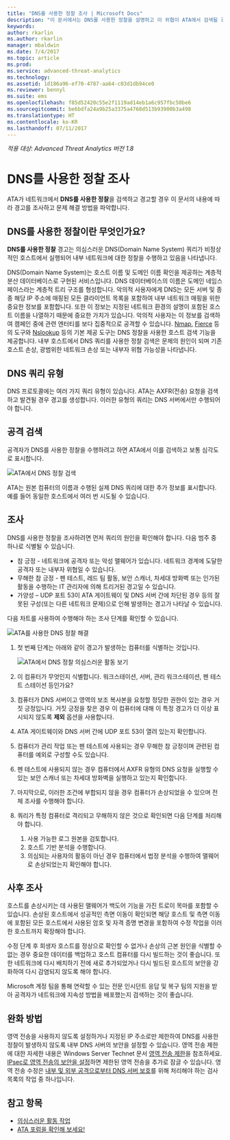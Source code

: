 ```yaml
---
title: "DNS를 사용한 정찰 조사 | Microsoft Docs"
description: "이 문서에서는 DNS를 사용한 정찰을 설명하고 이 위협이 ATA에서 검색될 경우 조사 지침을 제공합니다."
keywords: 
author: rkarlin
ms.author: rkarlin
manager: mbaldwin
ms.date: 7/4/2017
ms.topic: article
ms.prod: 
ms.service: advanced-threat-analytics
ms.technology: 
ms.assetid: 1d186a96-ef70-4787-aa64-c03d1db94ce0
ms.reviewer: bennyl
ms.suite: ems
ms.openlocfilehash: f85d52420c55e2f1119ad14eb1a6c957fbc50be6
ms.sourcegitcommit: be6bdfa24a9b25a3375a4768d513b93900b3a498
ms.translationtype: HT
ms.contentlocale: ko-KR
ms.lasthandoff: 07/11/2017
---
```

*적용 대상: Advanced Threat Analytics 버전 1.8*

# <a name="investigating-reconnaissance-using-dns"></a>DNS를 사용한 정찰 조사

ATA가 네트워크에서 **DNS를 사용한 정찰**을 검색하고 경고할 경우 이 문서의 내용에 따라 경고를 조사하고 문제 해결 방법을 파악합니다.

## <a name="what-is-reconnaissance-using-dns"></a>DNS를 사용한 정찰이란 무엇인가요?

**DNS를 사용한 정찰** 경고는 의심스러운 DNS(Domain Name System) 쿼리가 비정상적인 호스트에서 실행되어 내부 네트워크에 대한 정찰을 수행하고 있음을 나타냅니다.

DNS(Domain Name System)는 호스트 이름 및 도메인 이름 확인을 제공하는 계층적 분산 데이터베이스로 구현된 서비스입니다. DNS 데이터베이스의 이름은 도메인 네임스페이스라는 계층적 트리 구조를 형성합니다.
악의적 사용자에게 DNS는 모든 서버 및 종종 해당 IP 주소에 매핑된 모든 클라이언트 목록을 포함하여 내부 네트워크 매핑을 위한 중요한 정보를 포함합니다. 또한 이 정보는 지정된 네트워크 환경의 설명이 포함된 호스트 이름을 나열하기 때문에 중요한 가치가 있습니다. 악의적 사용자는 이 정보를 검색하여 캠페인 중에 관련 엔터티를 보다 집중적으로 공격할 수 있습니다. [Nmap](https://nmap.org/), [Fierce](https://github.com/mschwager/fierce) 등의 도구와 [Nslookup](https://technet.microsoft.com/library/cc725991(v=ws.11).aspx) 등의 기본 제공 도구는 DNS 정찰을 사용한 호스트 검색 기능을 제공합니다.
내부 호스트에서 DNS 쿼리를 사용한 정찰 검색은 문제의 원인이 되며 기존 호스트 손상, 광범위한 네트워크 손상 또는 내부자 위협 가능성을 나타냅니다.

## <a name="dns-query-types"></a>DNS 쿼리 유형

DNS 프로토콜에는 여러 가지 쿼리 유형이 있습니다. ATA는 AXFR(전송) 요청을 검색하고 발견될 경우 경고를 생성합니다. 이러한 유형의 쿼리는 DNS 서버에서만 수행되어야 합니다.

## <a name="discovering-the-attack"></a>공격 검색

공격자가 DNS를 사용한 정찰을 수행하려고 하면 ATA에서 이를 검색하고 보통 심각도로 표시합니다.

![ATA에서 DNS 정찰 검색](./media/dns-recon.png)
 
ATA는 원본 컴퓨터의 이름과 수행된 실제 DNS 쿼리에 대한 추가 정보를 표시합니다. 예를 들어 동일한 호스트에서 여러 번 시도될 수 있습니다.

## <a name="investigating"></a>조사

DNS를 사용한 정찰을 조사하려면 먼저 쿼리의 원인을 확인해야 합니다. 다음 범주 중 하나로 식별될 수 있습니다. 
-   참 긍정 - 네트워크에 공격자 또는 악성 맬웨어가 있습니다. 네트워크 경계에 도달한 공격자 또는 내부자 위협일 수 있습니다.
-   무해한 참 긍정 - 펜 테스트, 레드 팀 활동, 보안 스캐너, 차세대 방화벽 또는 인가된 활동을 수행하는 IT 관리자에 의해 트리거된 경고일 수 있습니다.
-   가양성 – UDP 포트 53이 ATA 게이트웨이 및 DNS 서버 간에 차단된 경우 등의 잘못된 구성(또는 다른 네트워크 문제)으로 인해 발생하는 경고가 나타날 수 있습니다.

다음 차트를 사용하여 수행해야 하는 조사 단계를 확인할 수 있습니다.

![ATA를 사용한 DNS 정찰 해결](./media/dns-recon-diagram.png)
 
1.  첫 번째 단계는 아래와 같이 경고가 발생하는 컴퓨터를 식별하는 것입니다.
 
    ![ATA에서 DNS 정찰 의심스러운 활동 보기](./media/dns-recon.png)
2.  이 컴퓨터가 무엇인지 식별합니다. 워크스테이션, 서버, 관리 워크스테이션, 펜 테스트 스테이션 등인가요?
3.  컴퓨터가 DNS 서버이고 영역의 보조 복사본을 요청할 정당한 권한이 있는 경우 거짓 긍정입니다. 거짓 긍정을 찾은 경우 이 컴퓨터에 대해 이 특정 경고가 더 이상 표시되지 않도록 **제외** 옵션을 사용합니다.
4. ATA 게이트웨이와 DNS 서버 간에 UDP 포트 53이 열려 있는지 확인합니다.
4.  컴퓨터가 관리 작업 또는 펜 테스트에 사용되는 경우 무해한 참 긍정이며 관련된 컴퓨터를 예외로 구성할 수도 있습니다.
5.  펜 테스트에 사용되지 않는 경우 컴퓨터에서 AXFR 유형의 DNS 요청을 실행할 수 있는 보안 스캐너 또는 차세대 방화벽을 실행하고 있는지 확인합니다.
6.  마지막으로, 이러한 조건에 부합되지 않을 경우 컴퓨터가 손상되었을 수 있으며 전체 조사를 수행해야 합니다. 
7.  쿼리가 특정 컴퓨터로 격리되고 무해하지 않은 것으로 확인되면 다음 단계를 처리해야 합니다.
    1.  사용 가능한 로그 원본을 검토합니다. 
    2.  호스트 기반 분석을 수행합니다. 
    3.  의심되는 사용자의 활동이 아닌 경우 컴퓨터에서 법정 분석을 수행하여 맬웨어로 손상되었는지 확인해야 합니다.

## <a name="post-investigation"></a>사후 조사

호스트를 손상시키는 데 사용된 맬웨어가 백도어 기능을 가진 트로이 목마를 포함할 수 있습니다. 손상된 호스트에서 성공적인 측면 이동이 확인되면 해당 호스트 및 측면 이동에 포함된 모든 호스트에서 사용된 암호 및 자격 증명 변경을 포함하여 수정 작업을 이러한 호스트까지 확장해야 합니다. 

수정 단계 후 희생자 호스트를 정상으로 확인할 수 없거나 손상의 근본 원인을 식별할 수 없는 경우 중요한 데이터를 백업하고 호스트 컴퓨터를 다시 빌드하는 것이 좋습니다. 또한 네트워크에 다시 배치하기 전에 새로 추가되었거나 다시 빌드된 호스트의 보안을 강화하여 다시 감염되지 않도록 해야 합니다. 

Microsoft 계정 팀을 통해 연락할 수 있는 전문 인시던트 응답 및 복구 팀의 지원을 받아 공격자가 네트워크에 지속성 방법을 배포했는지 검색하는 것이 좋습니다.

## <a name="mitigation"></a>완화 방법

영역 전송을 사용하지 않도록 설정하거나 지정된 IP 주소로만 제한하여 DNS를 사용한 정찰이 발생하지 않도록 내부 DNS 서버의 보안을 설정할 수 있습니다. 영역 전송 제한에 대한 자세한 내용은 Windows Server Technet 문서 [영역 전송 제한](https://technet.microsoft.com/library/ee649273(v=ws.10).aspx)을 참조하세요. [IPsec로 영역 전송의 보안을 설정](https://technet.microsoft.com/library/ee649192(v=ws.10).aspx)하면 제한된 영역 전송을 추가로 잠글 수 있습니다. 영역 전송 수정은 [내부 및 외부 공격으로부터 DNS 서버 보호](https://technet.microsoft.com/library/cc770432(v=ws.11).aspx)를 위해 처리해야 하는 검사 목록의 작업 중 하나입니다.



## <a name="see-also"></a>참고 항목
- [의심스러운 활동 작업](working-with-suspicious-activities.md)
- [ATA 포럼을 확인해 보세요!](https://social.technet.microsoft.com/Forums/security/home?forum=mata)
